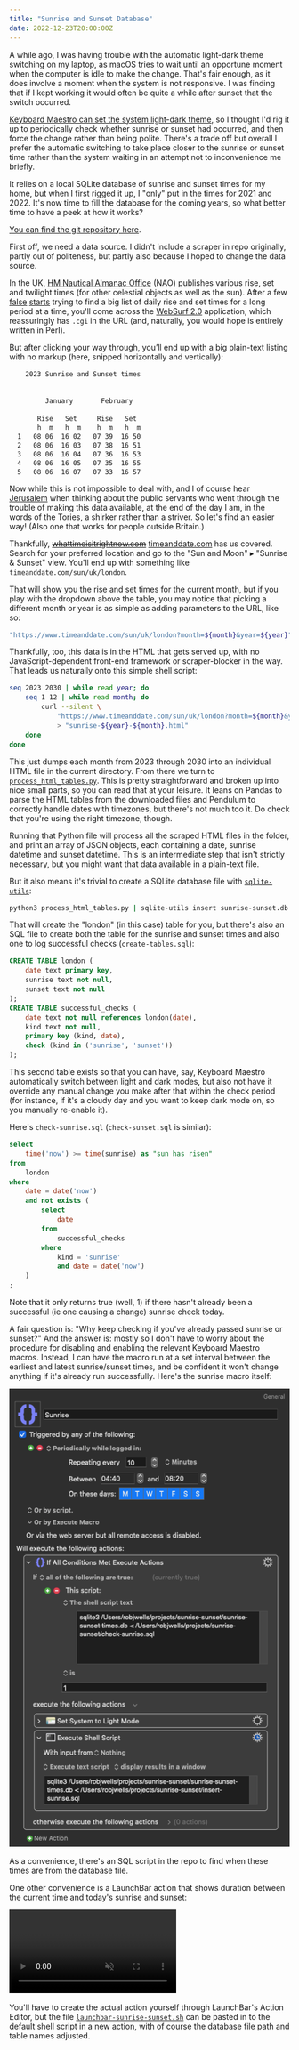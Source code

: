 ```yaml
---
title: "Sunrise and Sunset Database"
date: 2022-12-23T20:00:00Z
---
```


A while ago, I was having trouble with the automatic light-dark theme switching on my laptop, as macOS tries to wait until an opportune moment when the computer is idle to make the change. That's fair enough, as it does involve a moment when the system is not responsive. I was finding that if I kept working it would often be quite a while after sunset that the switch occurred.

[Keyboard Maestro can set the system light-dark theme][km], so I thought I'd rig it up to periodically check whether sunrise or sunset had occurred, and then force the change rather than being polite. There's a trade off but overall I prefer the automatic switching to take place closer to the sunrise or sunset time rather than the system waiting in an attempt not to inconvenience me briefly.

[km]: https://wiki.keyboardmaestro.com/action/Set_System_to_Dark_Mode

It relies on a local SQLite database of sunrise and sunset times for my home, but when I first rigged it up, I "only" put in the times for 2021 and 2022. It's now time to fill the database for the coming years, so what better time to have a peek at how it works?

[You can find the git repository here][repo].

[repo]: https://github.com/robjwells/sunrise-sunset

First off, we need a data source. I didn't include a scraper in repo originally, partly out of politeness, but partly also because I hoped to change the data source.

In the UK, [HM Nautical Almanac Office][nao] (NAO) publishes various rise, set and twilight times (for other celestial objects as well as the sun). After a few [false][nao-day] [starts][nao-map] trying to find a big list of daily rise and set times for a long period at a time, you'll come across the [WebSurf 2.0][nao-ws] application, which reassuringly has `.cgi` in the URL (and, naturally, you would hope is entirely written in Perl).

But after clicking your way through, you’ll end up with a big plain-text listing with no markup (here, snipped horizontally and vertically):

```
    2023 Sunrise and Sunset times


         January       February

       Rise   Set     Rise   Set
       h  m   h  m    h  m   h  m
  1   08 06  16 02   07 39  16 50
  2   08 06  16 03   07 38  16 51
  3   08 06  16 04   07 36  16 53
  4   08 06  16 05   07 35  16 55
  5   08 06  16 07   07 33  16 57
```

Now while this is not impossible to deal with, and I of course hear [Jerusalem][] when thinking about the public servants who went through the trouble of making this data available, at the end of the day I am, in the words of the Tories, a shirker rather than a striver. So let's find an easier way! (Also one that works for people outside Britain.)

Thankfully, ~~[whattimeisitrightnow.com][wt]~~ [timeanddate.com][td] has us covered. Search for your preferred location and go to the "Sun and Moon" ▸ "Sunrise & Sunset" view. You'll end up with something like `timeanddate.com/sun/uk/london`.

[wt]: https://www.whattimeisitrightnow.com/
[td]: https://www.timeanddate.com/sun/uk/london

That will show you the rise and set times for the current month, but if you play with the dropdown above the table, you may notice that picking a different month or year is as simple as adding parameters to the URL, like so:

```bash
"https://www.timeanddate.com/sun/uk/london?month=${month}&year=${year}"
```

Thankfully, too, this data is in the HTML that gets served up, with no JavaScript-dependent front-end framework or scraper-blocker in the way. That leads us naturally onto this simple shell script:

```bash
seq 2023 2030 | while read year; do
    seq 1 12 | while read month; do
        curl --silent \
            "https://www.timeanddate.com/sun/uk/london?month=${month}&year=${year}" \
            > "sunrise-${year}-${month}.html"
    done
done
```

This just dumps each month from 2023 through 2030 into an individual HTML file in the current directory. From there we turn to [`process_html_tables.py`][py]. This is pretty straightforward and broken up into nice small parts, so you can read that at your leisure. It leans on Pandas to parse the HTML tables from the downloaded files and Pendulum to correctly handle dates with timezones, but there's not much too it. Do check that you're using the right timezone, though.

[nao]: http://astro.ukho.gov.uk/
[nao-day]: http://astro.ukho.gov.uk/nao/miscellanea/birs2.html
[nao-map]: http://astro.ukho.gov.uk/nao/miscellanea/UK_SRSS/uk_dec.html
[nao-ws]: http://astro.ukho.gov.uk/surfbin/runsurf_beta.cgi
[Jerusalem]: https://www.youtube.com/watch?v=sERiPuOQyvo
[py]: https://github.com/robjwells/sunrise-sunset/blob/main/process_html_tables.py

Running that Python file will process all the scraped HTML files in the folder, and print an array of JSON objects, each containing a date, sunrise datetime and sunset datetime. This is an intermediate step that isn't strictly necessary, but you might want that data available in a plain-text file.

But it also means it's trivial to create a SQLite database file with [`sqlite-utils`][sqlu]:

```bash
python3 process_html_tables.py | sqlite-utils insert sunrise-sunset.db london -
```

[sqlu]: https://sqlite-utils.datasette.io/en/stable/

That will create the "london" (in this case) table for you, but there's also an SQL file to create both the table for the sunrise and sunset times and also one to log successful checks (`create-tables.sql`):

```sql
CREATE TABLE london (
    date text primary key,
    sunrise text not null,
    sunset text not null
);
CREATE TABLE successful_checks (
    date text not null references london(date),
    kind text not null,
    primary key (kind, date),
    check (kind in ('sunrise', 'sunset'))
);
```

This second table exists so that you can have, say, Keyboard Maestro automatically switch between light and dark modes, but also not have it override any manual change you make after that within the check period (for instance, if it's a cloudy day and you want to keep dark mode on, so you manually re-enable it).

Here's `check-sunrise.sql` (`check-sunset.sql` is similar):

```sql
select
    time('now') >= time(sunrise) as "sun has risen"
from
    london
where
    date = date('now')
    and not exists (
        select
            date
        from
            successful_checks
        where
            kind = 'sunrise'
            and date = date('now')
    )
;
```

Note that it only returns true (well, 1) if there hasn't already been a successful (ie one causing a change) sunrise check today.

A fair question is: "Why keep checking if you've already passed sunrise or sunset?" And the answer is: mostly so I don't have to worry about the procedure for disabling and enabling the relevant Keyboard Maestro macros. Instead, I can have the macro run at a set interval between the earliest and latest sunrise/sunset times, and be confident it won't change anything if it's already run successfully. Here's the sunrise macro itself:

![A screenshot of the sunrise macro in Keyboard Maestro](keyboard-maestro-sunrise.png)

As a convenience, there's an SQL script in the repo to find when these times are from the database file.

One other convenience is a LaunchBar action that shows duration between the current time and today's sunrise and sunset:

<p><video src="launchbar-sunrise-sunset.mp4" controls muted playsinline></p>

You'll have to create the actual action yourself through LaunchBar's Action Editor, but the file [`launchbar-sunrise-sunset.sh`][lb] can be pasted in to the default shell script in a new action, with of course the database file path and table names adjusted.

[lb]: https://github.com/robjwells/sunrise-sunset/blob/main/launchbar-sunrise-sunset.sh

